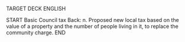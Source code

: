 TARGET DECK
ENGLISH

START
Basic
Council tax
Back: n. Proposed new local tax based on the value of a property and the number of people living in it, to replace the community charge.
END
